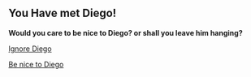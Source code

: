 ## You Have met Diego!
**Would you care to be nice to Diego? or shall you leave him hanging?**


[Ignore Diego](../find-swip.md)

[Be nice to Diego](../go-parade.md)